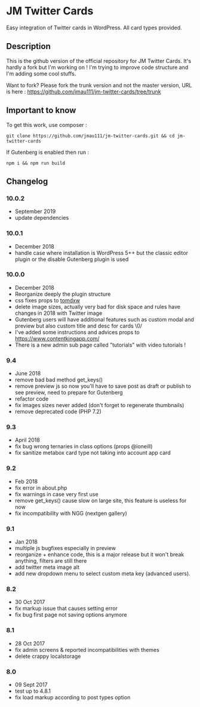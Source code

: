 # JM Twitter Cards #

Easy integration of Twitter cards in WordPress. All card types provided.

## Description ##

This is the github version of the official repository for JM Twitter Cards. It's hardly a fork but I'm working on ! I'm trying to improve code structure and I'm adding some cool stuffs.

Want to fork? Please fork the trunk version and not the master version, URL is here : https://github.com/jmau111/jm-twitter-cards/tree/trunk

## Important to know ##

To get this work, use composer :

```
git clone https://github.com/jmau111/jm-twitter-cards.git && cd jm-twitter-cards
```

If Gutenberg is enabled then run :

```
npm i && npm run build
```

## Changelog ##

### 10.0.2
* September 2019
* update dependencies

### 10.0.1
* December 2018
* handle case where installation is WordPress 5++ but the classic editor plugin or the disable Gutenberg plugin is used

### 10.0.0
* December 2018
* Reorganize deeply the plugin structure
* css fixes props to [tomdxw](https://github.com/tomdxw)
* delete image sizes, actually very bad for disk space and rules have changes in 2018 with Twitter image
* Gutenberg users will have additional features such as custom modal and preview but also custom title and desc for cards \0/
* I've added some instructions and advices props to https://www.contentkingapp.com/
* There is a new admin sub page called "tutorials" with video tutorials !

### 9.4
* June 2018
* remove bad bad method get_keys()
* remove preview js so now you'll have to save post as draft or publish to see preview, need to prepare for Gutenberg
* refactor code
* fix images sizes never added (don't forget to regenerate thumbnails)
* remove deprecated code (PHP 7.2)

### 9.3
* April 2018
* fix bug wrong ternaries in class options (props @ioneill)
* fix sanitize metabox card type not taking into account app card

### 9.2
* Feb 2018
* fix error in about.php
* fix warnings in case very first use
* remove get_keys() cause slow on large site, this feature is useless for now
* fix incompatibility with NGG (nextgen gallery)

### 9.1
* Jan 2018
* multiple js bugfixes especially in preview
* reorganize + enhance code, this is a major release but it won't break anything, filters are still there
* add twitter meta image alt
* add new dropdown menu to select custom meta key (advanced users).

### 8.2
* 30 Oct 2017
* fix markup issue that causes setting error
* fix bug first page not saving options anymore

### 8.1
* 28 Oct 2017
* fix admin screens & reported incompatibilities with themes
* delete crappy localstorage

### 8.0
* 09 Sept 2017
* test up to 4.8.1
* fix load markup according to post types option
